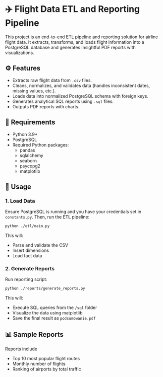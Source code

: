 # ✈️ Flight Data ETL and Reporting Pipeline

This project is an end-to-end ETL pipeline and reporting solution for airline flight data. It extracts, transforms, and loads flight information into a PostgreSQL database and generates insightful PDF reports with visualizations.

## ⚙️ Features

- Extracts raw flight data from `.csv` files.
- Cleans, normalizes, and validates data (handles inconsistent dates, missing values, etc.).
- Loads data into normalized PostgreSQL schema with foreign keys.
- Generates analytical SQL reports using `.sql` files.
- Outputs PDF reports with charts.

## 🧱 Requirements

- Python 3.9+
- PostgreSQL
- Required Python packages:
  - pandas
  - sqlalchemy
  - seaborn
  - psycopg2
  - matplotlib

## 🚀 Usage

### 1. Load Data

Ensure PostgreSQL is running and you have your credentials set in `constants.py`.
Then, run the ETL pipeline:

```bash
python ./etl/main.py
```

This will:

- Parse and validate the CSV
- Insert dimensions
- Load fact data

### 2. Generate Reports

Run reporting script:

```bash
python ./reports/generate_reports.py
```

This will:

- Execute SQL queries from the `/sql` folder
- Visualize the data using matplotlib
- Save the final result as `podsumowanie.pdf`

## 📊 Sample Reports

Reports include

- Top 10 most popular flight routes
- Monthly number of flights
- Ranking of airports by total traffic
